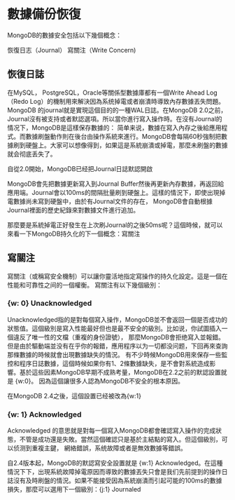 # 數據備份恢復
 
MongoDB的數據安全包括以下幾個概念：

恢復日志（Journal）
寫關注（Write Concern)

## 恢復日誌

在MySQL， PostgreSQL，Oracle等關係型數據庫都有一個Write Ahead Log（Redo Log）的機制用來解決因為系统掉電或者崩潰時導致內存數據丟失問題。
MongoDB 的journal就是實現這個目的的一種WAL日誌。在MongoDB 2.0之前，Journal沒有被支持或者默認選項。所以當你進行寫入操作時。在沒有Journal的情况下，MongoDB是這樣保存數據的：
简单来说，數據在寫入內存之後給應用程式。而數據刷盤動作則在後台由操作系統來進行。MongoDB會每隔60秒強制把數據刷到硬盤上。大家可以想像得到，如果這是系統崩潰或掉電，那麼未刷盤的數據就会彻底丢失了。

自從2.0開始，MongoDB已经把Journal日誌默認開啟

MongoDB會先把數據更新寫入到Journal Buffer然後再更新內存數據，再返回給應用端。Journal會以100ms的間隔批量刷到硬盤上。這樣的情況下，即使出現掉電數據尚未寫到硬盤中，由於有Journal文件的存在，
MongoDB會自動根據Journal裡面的歷史紀錄來對數據文件進行追加。

那麼要是系統掉電正好發生在上次刷Journal的之後50ms呢？這個時候，就可以來看一下MongoDB持久化的下一個概念：寫關注

## 寫關注

寫關注（或稱寫安全機制）可以讓你靈活地指定寫操作的持久化設定。這是一個在性能和可靠性之间的一個權衡。 寫關注有以下幾個級別：

### {w: 0} Unacknowledged
Unacknowledged指的是對每個寫入操作，MongoDB並不會返回一個是否成功的狀態值。這個級別是寫入性能最好但也是最不安全的級別。比如说，你試圖插入一個違反了唯一性的文檔（重複的身份證號），
那麼MongoDB會拒绝寫入並報錯。但是由於驅動端並没有在乎你的報錯，應用程序以为一切都没问题，下回再來查詢那條數據的時候就會出現數據缺失的情況。
有不少時候MongoDB用來保存一些監控和程序日誌數據，這個時候如果你有1、2條數據缺失，是不會對系統造成影響。基於這些因素MongoDB早期不成熟考量，MongoDB在2.2之前的默認設置就是 {w:0}。
因為這個讓很多人認為MongoDB不安全的根本原因。

在MongoDB 2.4之後，這個設置已经被改為{w:1}

### {w: 1} Acknowledged
Acknowledged 的意思就是對每一個寫入MongoDB都會確認寫入操作的完成狀態，不管是成功還是失敗。當然這個確認只是基於主結點的寫入。但這個級別，可以侦测到重複主鍵， 網絡錯誤，系统故障或者是無效數據等錯誤。

自2.4版本起，MongoDB的默認寫安全設置就是 {w:1} Acknowledged。在這種情況下下，出現系統故障掉電原因而導致的數據丟失只會是我们先前提到的操作日誌沒有及時刷盤的情況。如果不能接受因為系統崩潰而引起可能的100ms的數據損失，那麼可以選用下一個級別：{j:1} Journaled
